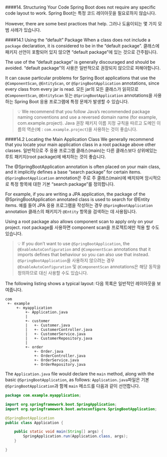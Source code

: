 ####14. Structuring Your Code
Spring Boot does not require any specific code layout to work.
Spring Boot는 특정 코드 레이아웃을 필요로하지 않습니다.

However, there are some best practices that help.
그러나 도움이되는 몇 가지 모범 사례가 있습니다.

####14.1 Using the “default” Package
When a class does not include a `package` declaration, it is considered to be in the “default package”.
클래스에 패키지 선언이 포함되어 있지 않으면 “default package”에 있는 것으로 간주됩니다.

The use of the “default package” is generally discouraged and should be avoided.
“default package”의 사용은 일반적으로 권장되지 않으므로 피해야합니다.

It can cause particular problems for Spring Boot applications that use the `@ComponentScan`, `@EntityScan`, or `@SpringBootApplication` annotations, since every class from every jar is read.
모든 jar의 모든 클래스가 읽히므로 `@ComponentScan`, `@EntityScan` 또는 `@SpringBootApplication` annotations을 사용하는 Spring Boot 응용 프로그램에 특정 문제가 발생할 수 있습니다.

>:bulb:
We recommend that you follow Java’s recommended package naming conventions and use a reversed domain name (for example, com.example.project).
Java 권장 패키지 이름 지정 규칙을 따르고 도메인 이름의 역순(예 : `com.example.project`)을 사용하는 것이 좋습니다.

####14.2 Locating the Main Application Class
We generally recommend that you locate your main application class in a root package above other classes.
일반적으로 주 응용 프로그램 클래스(main)는 다른 클래스보다 상위에있는 루트 패키지(root package)에 배치하는 것이 좋습니다.

The @SpringBootApplication annotation is often placed on your main class, and it implicitly defines a base “search package” for certain items.
`@SpringBootApplication` annotation은 주로 주 클래스(main)에 배치되며 암시적으로 특정 항목에 대한 기본 “search package”를 정의합니다.

For example, if you are writing a JPA application, the package of the @SpringBootApplication annotated class is used to search for @Entity items.
예를 들어 JPA 응용 프로그램을 작성하는 경우 `@SpringBootApplication` annotation 클래스의 패키지가 `@Entity` 항목을 검색하는 데 사용됩니다.

Using a root package also allows component scan to apply only on your project.
root package를 사용하면 component scan을 프로젝트에만 적용 할 수도 있습니다.

>:bulb:
If you don’t want to use `@SpringBootApplication`, the `@EnableAutoConfiguration` and `@ComponentScan` annotations that it imports defines that behaviour so you can also use that instead.
`@SpringBootApplication`을 사용하지 않으려는 경우 `@EnableAutoConfiguration` 및 `@ComponentScan` annotations은 해당 동작을 정의하므로 대신 사용할 수도 있습니다.

The following listing shows a typical layout:
다음 목록은 일반적인 레이아웃을 보여줍니다.
```
com
 +- example
     +- myapplication
         +- Application.java
         |
         +- customer
         |   +- Customer.java
         |   +- CustomerController.java
         |   +- CustomerService.java
         |   +- CustomerRepository.java
         |
         +- order
             +- Order.java
             +- OrderController.java
             +- OrderService.java
             +- OrderRepository.java
```
The `Application.java` file would declare the `main` method, along with the basic `@SpringBootApplication`, as follows:
`Application.java`파일은 기본 `@SpringBootApplication`과 함께 `main` 메소드를 다음과 같이 선언합니다.
```java
package com.example.myapplication;

import org.springframework.boot.SpringApplication;
import org.springframework.boot.autoconfigure.SpringBootApplication;

@SpringBootApplication
public class Application {

	public static void main(String[] args) {
		SpringApplication.run(Application.class, args);
	}

}
```